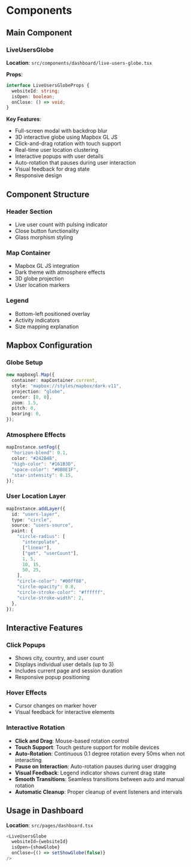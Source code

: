 # Components

## Main Component

### LiveUsersGlobe
**Location**: `src/components/dashboard/live-users-globe.tsx`

**Props**:
```typescript
interface LiveUsersGlobeProps {
  websiteId: string;
  isOpen: boolean;
  onClose: () => void;
}
```

**Key Features**:
- Full-screen modal with backdrop blur
- 3D interactive globe using Mapbox GL JS
- Click-and-drag rotation with touch support
- Real-time user location clustering
- Interactive popups with user details
- Auto-rotation that pauses during user interaction
- Visual feedback for drag state
- Responsive design

## Component Structure

### Header Section
- Live user count with pulsing indicator
- Close button functionality
- Glass morphism styling

### Map Container
- Mapbox GL JS integration
- Dark theme with atmosphere effects
- 3D globe projection
- User location markers

### Legend
- Bottom-left positioned overlay
- Activity indicators
- Size mapping explanation

## Mapbox Configuration

### Globe Setup
```typescript
new mapboxgl.Map({
  container: mapContainer.current,
  style: "mapbox://styles/mapbox/dark-v11",
  projection: "globe",
  center: [0, 0],
  zoom: 1.5,
  pitch: 0,
  bearing: 0,
});
```

### Atmosphere Effects
```typescript
mapInstance.setFog({
  "horizon-blend": 0.1,
  color: "#242B4B",
  "high-color": "#161B3D",
  "space-color": "#0B0E1F",
  "star-intensity": 0.15,
});
```

### User Location Layer
```typescript
mapInstance.addLayer({
  id: "users-layer",
  type: "circle",
  source: "users-source",
  paint: {
    "circle-radius": [
      "interpolate",
      ["linear"],
      ["get", "userCount"],
      1, 5,
      10, 15,
      50, 25,
    ],
    "circle-color": "#00ff88",
    "circle-opacity": 0.8,
    "circle-stroke-color": "#ffffff",
    "circle-stroke-width": 2,
  },
});
```

## Interactive Features

### Click Popups
- Shows city, country, and user count
- Displays individual user details (up to 3)
- Includes current page and session duration
- Responsive popup positioning

### Hover Effects
- Cursor changes on marker hover
- Visual feedback for interactive elements

### Interactive Rotation
- **Click and Drag**: Mouse-based rotation control
- **Touch Support**: Touch gesture support for mobile devices
- **Auto-Rotation**: Continuous 0.1 degree rotation every 50ms when not interacting
- **Pause on Interaction**: Auto-rotation pauses during user dragging
- **Visual Feedback**: Legend indicator shows current drag state
- **Smooth Transitions**: Seamless transitions between auto and manual rotation
- **Automatic Cleanup**: Proper cleanup of event listeners and intervals

## Usage in Dashboard
**Location**: `src/pages/dashboard.tsx`

```typescript
<LiveUsersGlobe 
  websiteId={websiteId}
  isOpen={showGlobe}
  onClose={() => setShowGlobe(false)}
/>
```
